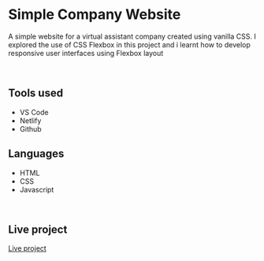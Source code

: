 # Simple Company Website
A simple website for a virtual assistant company created using vanilla CSS.
I explored the use of CSS Flexbox in this project and i learnt how to develop responsive user interfaces
using Flexbox layout

<br>

## Tools used
- VS Code
- Netlify
- Github

## Languages
- HTML
- CSS
- Javascript

<br>

## Live project

[Live project]()

